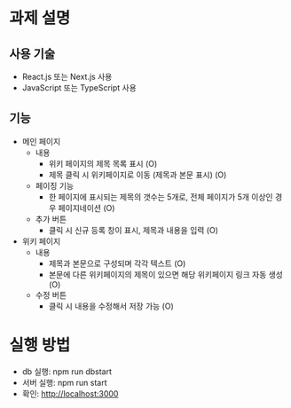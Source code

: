 # 과제 설명

## 사용 기술

* React.js 또는 Next.js 사용
* JavaScript 또는 TypeScript 사용

## 기능

* 메인 페이지
    * 내용
        * 위키 페이지의 제목 목록 표시 (O)
        * 제목 클릭 시 위키페이지로 이동 (제목과 본문 표시) (O)
    * 페이징 기능
        * 한 페이지에 표시되는 제목의 갯수는 5개로, 전체 페이지가 5개 이상인 경우 페이지네이션 (O)
    * 추가 버튼
        * 클릭 시 신규 등록 창이 표시, 제목과 내용을 입력 (O)
* 위키 페이지
    * 내용
        * 제목과 본문으로 구성되며 각각 텍스트 (O)
        * 본문에 다른 위키페이지의 제목이 있으면 해당 위키페이지 링크 자동 생성 (O)
    * 수정 버튼
        * 클릭 시 내용을 수정해서 저장 가능 (O)

# 실행 방법

* db 실행: npm run dbstart
* 서버 실행: npm run start
* 확인: [http://localhost:3000](http://localhost:3000)